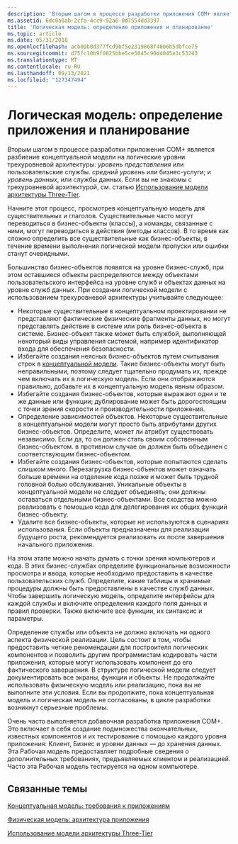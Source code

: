 ```yaml
---
description: 'Вторым шагом в процессе разработки приложения COM+ является разбиение концептуальной модели на логические уровни трехуровневой архитектуры: уровень представления или пользовательские службы. Средний уровень или бизнес-услуги; и уровень данных, или службы данных. Если вы не знакомы с трехуровневой архитектурой, см. статью использование модели архитектуры Three-Tier.'
ms.assetid: 6dc0a0ab-2cfa-4cc9-92a6-0d7554dd3397
title: 'Логическая модель: определение приложения и планирование'
ms.topic: article
ms.date: 05/31/2018
ms.openlocfilehash: acb09b0d377fcd9bf5e2319868f4006b5dbfce75
ms.sourcegitcommit: d75fc10b9f0825bbe5ce5045c90d4045e3c53243
ms.translationtype: MT
ms.contentlocale: ru-RU
ms.lasthandoff: 09/13/2021
ms.locfileid: "127347494"
---
```

# <a name="the-logical-model-application-definition-and-planning"></a>Логическая модель: определение приложения и планирование

Вторым шагом в процессе разработки приложения COM+ является разбиение концептуальной модели на логические уровни трехуровневой архитектуры: *уровень представления* или пользовательские службы. *средний уровень* или бизнес-услуги; и *уровень данных*, или службы данных. Если вы не знакомы с трехуровневой архитектурой, см. статью [Использование модели архитектуры Three-Tier](using-a-three-tier-architecture-model.md).

Начните этот процесс, просмотрев концептуальную модель для существительных и глаголов. Существительные часто могут переводиться в бизнес-объекты (классы), а команды, связанные с ними, могут переводиться в действия (методы классов). В то время как сложно определить все существительные как бизнес-объекты, в течение времени выполнения логической модели пропуски или ошибки станут очевидными.

Большинство бизнес-объектов появятся на уровне бизнес-служб, при этом оставшиеся объекты распределяются между объектами пользовательского интерфейса на уровне служб и объектах данных на уровне служб данных. При создании логической модели с использованием трехуровневой архитектуры учитывайте следующее:

-   Некоторые существительные в концептуальном проектировании не представляют фактические физические фрагменты данных, но могут представлять действие в системе или роль бизнес-объекта в системе. Бизнес-объект также может быть службой, выполняющей некоторый виды управления системой, например идентификатор входа для обеспечения безопасности.
-   Избегайте создания неясных бизнес-объектов путем считывания строк в [концептуальной модели](the-conceptual-model--application-requirements.md). Такие бизнес-объекты могут быть неправильными, поэтому следует тщательно продумать их, прежде чем включать их в логическую модель. Если они отображаются правильно, добавьте их в концептуальную модель явным образом.
-   Избегайте создания бизнес-объектов, которые выражают одни и те же данные или функции; дублирование может быть дорогостоящим с точки зрения скорости и производительности приложения.
-   Определение зависимостей объектов. Некоторые существительные в концептуальной модели могут просто быть атрибутами других бизнес-объектов. Определите, может ли атрибут существовать независимо. Если да, то он должен стать своим собственным бизнес-объектом. в противном случае он должен быть объединен с соответствующим бизнес-объектом.
-   Избегайте создания бизнес-объектов, которые попытаются сделать слишком много. Перезагрузка бизнес-объектов может означать больше времени на отделение кода позже и может быть трудной головной болью обслуживания. Уникальные объекты в концептуальной модели не следует объединять; они должны оставаться отдельными бизнес-объектами. Все сходства можно реализовать с помощью кода для делегирования их общих функций бизнес-объекту.
-   Удалите все бизнес-объекты, которые не используются в сценариях использования. Если объекты предназначены для реализации будущего роста, рекомендуется реализовать их после завершения начального приложения.

На этом этапе можно начать думать с точки зрения компьютеров и кода. В этих бизнес-службах определите функциональные возможности просмотра и ввода, которые необходимо предоставить в качестве пользовательских служб. Определите, какие таблицы и хранимые процедуры должны быть предоставлены в качестве служб данных. Чтобы завершить логическую модель, определите интерфейсы для каждой службы и включите определения каждого поля данных и правил проверки. Также включите все функции, их синтаксис и параметры.

Определение службы или объекта не должно включать ни одного аспекта физической реализации. Цель состоит в том, чтобы предоставить четкие рекомендации для построителя логических компонентов и позволить другим программистам кодировать части приложения, которые могут использовать компонент до его фактического завершения. В структуре логической модели следует документировать все экраны, функции и объекты. Не продолжайте использовать физическую модель или реализацию, пока вы не выполните эти условия. Если вы продолжите, пока концептуальная модель и логическая модель не согласованы, в цикле разработки возникнут серьезные проблемы.

Очень часто выполняется добавочная разработка приложения COM+. Это включает в себя создание подмножества окончательных, известных компонентов и их тестирование с помощью каждого уровня приложения: Клиент, Бизнес и уровни данных — до хранения данных. Эта Рабочая модель предоставляет подробные сведения о дополнительных требованиях, предъявляемых клиентом и реализацией. Часто эта Рабочая модель тестируется на одном компьютере.

## <a name="related-topics"></a>Связанные темы

<dl> <dt>

[Концептуальная модель: требования к приложениям](the-conceptual-model--application-requirements.md)
</dt> <dt>

[Физическая модель: архитектура приложения](the-physical-model--application-architecture.md)
</dt> <dt>

[Использование модели архитектуры Three-Tier](using-a-three-tier-architecture-model.md)
</dt> </dl>

 

 



